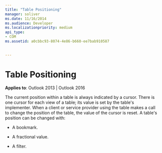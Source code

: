 ```yaml
---
title: "Table Positioning"
manager: soliver
ms.date: 11/16/2014
ms.audience: Developer
ms.localizationpriority: medium
api_type:
- COM
ms.assetid: a0cbbc93-8074-4e86-b660-ee7bab910587
 
 
---
```


# Table Positioning

  
  
**Applies to**: Outlook 2013 | Outlook 2016 
  
The current position within a table is always indicated by a cursor. There is one cursor for each view of a table; its value is set by the table's implementer. When a client or service provider using the table makes a call to change the position of the table, the value of the cursor is reset. A table's position can be changed with:
  
- A bookmark.
    
- A fractional value.
    
- A filter.
    

